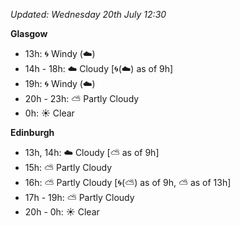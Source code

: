 *Updated: Wednesday 20th July 12:30*

**Glasgow**

* 13h: :cyclone: Windy (:cloud:)
* 14h - 18h: :cloud: Cloudy [:cyclone:(:cloud:) as of 9h]
* 19h: :cyclone: Windy (:cloud:)
* 20h - 23h: :partly_sunny: Partly Cloudy
* 0h: :sunny: Clear

**Edinburgh**

* 13h, 14h: :cloud: Cloudy [:partly_sunny: as of 9h]
* 15h: :partly_sunny: Partly Cloudy
* 16h: :partly_sunny: Partly Cloudy [:cyclone:(:partly_sunny:) as of 9h, :partly_sunny: as of 13h]
* 17h - 19h: :partly_sunny: Partly Cloudy
* 20h - 0h: :sunny: Clear
